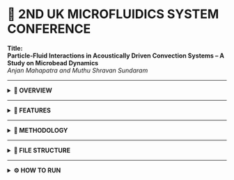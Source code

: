 # 🧪 2ND UK MICROFLUIDICS SYSTEM CONFERENCE

**Title:**  
**Particle-Fluid Interactions in Acoustically Driven Convection Systems – A Study on Microbead Dynamics**  
*Anjan Mahapatra and Muthu Shravan Sundaram*  

---

<details>
<summary><strong>📘 OVERVIEW</strong></summary>

This repository presents a high-fidelity simulation framework that couples **Smoothed Particle Hydrodynamics (SPH)** with analytical and interpolated acoustic forces to model **microbead dynamics** in acoustically levitated and thermally driven environments.

**Application areas include:**
- Droplet microfluidics  
- Biological analysis  
- Zero-gravity aerospace research  

</details>

---

<details>
<summary><strong>🧩 FEATURES</strong></summary>

- ✅ Gor'kov Potential-based Acoustic Force  
- ✅ FEM-style pressure field interpolation  
- ✅ 2D SPH simulation with PySPH  
- ✅ Thermal convection modeling  
- ✅ Microbead acoustic levitation and motion  
- ✅ Custom SPH kernel (Cubic Spline) for visualization & density estimation  

</details>

---

<details>
<summary><strong>🔬 METHODOLOGY</strong></summary>

**Acoustic Field Modeling:**
- Gor'kov potential computed analytically  
- FEM-style simulated pressure field exported to CSV  
- Gradient of pressure used to compute acoustic force  

**SPH Simulation:**
- Thermal convection modeled via `HeatEquationWithSourceScheme`  

**Fluids Used:**
- Water  
- Iodixanol (biological medium)  

**Particles:**
- Microbeads subjected to gravity, buoyancy, and acoustic forces  

**Microbead Dynamics:**
- Influenced by both Gor'kov and FEM-interpolated forces  
- Coupled to local temperature field via Boussinesq approximation  

</details>

---

<details>
<summary><strong>📁 FILE STRUCTURE</strong></summary>
<pre>acoustic_force_module.py        # Gor'kov and FEM acoustic force models  
acoustic_pressure_fem.csv       # Simulated FEM-like acoustic pressure field  
acoustofluidics_sph_sim.py      # Main PySPH simulation script  
plots/                          # Plots of simulation results  
README.md                       # This file  
</pre>



</details>

---

<details>
<summary><strong>⚙️ HOW TO RUN</strong></summary>

1. **Install Dependencies:**

```bash
pip install pysph numpy scipy matplotlib pandas

2. **Run the Acoustic Force Modeling Script:**

python acoustic_force_module.py

3. **Run the SPH Simulation:**

python acoustofluidics_sph_sim.py

📊 VISUALIZATION
At the end of the simulation, a visual plot is generated showing:

Temperature distribution in fluids

Microbead positions

Field-driven convection patterns

📖 CITATION

@article{Mahapatra2025,
  title     = {Particle-Fluid Interactions in Acoustically Driven Convection Systems: A Study on Microbead Dynamics},
  author    = {Anjan Mahapatra and Muthu Shravan Sundaram},
  journal   = {2nd UK Microfluidics Conference},
  year      = {2025},
  address   = {Leeds, United Kingdom},
  note      = {Conference Paper}
}









